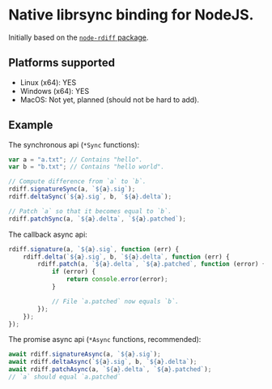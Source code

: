 # Native librsync binding for NodeJS.

Initially based on the [`node-rdiff` package](https://www.npmjs.com/package/node-rdiff).

## Platforms supported

-   Linux (x64): YES
-   Windows (x64): YES
-   MacOS: Not yet, planned (should not be hard to add).

## Example

The synchronous api (`*Sync` functions):

```js
var a = "a.txt"; // Contains "hello".
var b = "b.txt"; // Contains "hello world".

// Compute difference from `a` to `b`.
rdiff.signatureSync(a, `${a}.sig`);
rdiff.deltaSync(`${a}.sig`, b, `${a}.delta`);

// Patch `a` so that it becomes equal to `b`.
rdiff.patchSync(a, `${a}.delta`, `${a}.patched`);
```

The callback async api:

```js
rdiff.signature(a, `${a}.sig`, function (err) {
    rdiff.delta(`${a}.sig`, b, `${a}.delta`, function (err) {
        rdiff.patch(a, `${a}.delta`, `${a}.patched`, function (error) {
            if (error) {
                return console.error(error);
            }

            // File `a.patched` now equals `b`.
        });
    });
});
```

The promise async api (`*Async` functions, recommended):

```js
await rdiff.signatureAsync(a, `${a}.sig`);
await rdiff.deltaAsync(`${a}.sig`, b, `${a}.delta`);
await rdiff.patchAsync(a, `${a}.delta`, `${a}.patched`);
// `a` should equal `a.patched`
```
